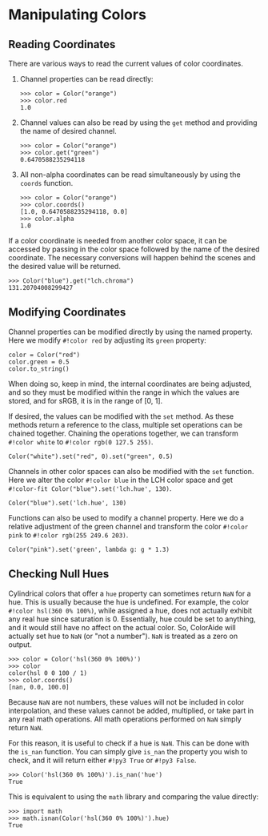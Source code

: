 # Manipulating Colors

## Reading Coordinates

There are various ways to read the current values of color coordinates.

1. Channel properties can be read directly:

    ```pycon3
    >>> color = Color("orange")
    >>> color.red
    1.0
    ```

2. Channel values can also be read by using the `get` method and providing the name of desired channel.

    ```pycon3
    >>> color = Color("orange")
    >>> color.get("green")
    0.6470588235294118
    ```

3. All non-alpha coordinates can be read simultaneously by using the `coords` function.

    ```pycon3
    >>> color = Color("orange")
    >>> color.coords()
    [1.0, 0.6470588235294118, 0.0]
    >>> color.alpha
    1.0
    ```

If a color coordinate is needed from another color space, it can be accessed by passing in the color space followed by
the name of the desired coordinate. The necessary conversions will happen behind the scenes and the desired value will
be returned.

```pycon3
>>> Color("blue").get("lch.chroma")
131.20704008299427
```

## Modifying Coordinates

Channel properties can be modified directly by using the named property. Here we modify `#!color red` by adjusting its
`green` property:

```color
color = Color("red")
color.green = 0.5
color.to_string()
```

When doing so, keep in mind, the internal coordinates are being adjusted, and so they must be modified within the range
in which the values are stored, and for sRGB, it is in the range of \[0, 1\].

If desired, the values can be modified with the `set` method. As these methods return a reference to the class, multiple
set operations can be chained together. Chaining the operations together, we can transform `#!color white` to
`#!color rgb(0 127.5 255)`.

```color
Color("white").set("red", 0).set("green", 0.5)
```

Channels in other color spaces can also be modified with the `set` function. Here we alter the color `#!color blue` in
the LCH color space and get `#!color-fit Color("blue").set('lch.hue', 130)`.

```{.color fit}
Color("blue").set('lch.hue', 130)
```

Functions can also be used to modify a channel property. Here we do a relative adjustment of the green channel and
transform the color `#!color pink` to `#!color rgb(255 249.6 203)`.

```color
Color("pink").set('green', lambda g: g * 1.3)
```

## Checking Null Hues

Cylindrical colors that offer a `hue` property can sometimes return `NaN` for a hue. This is usually because the hue
is undefined. For example, the color `#!color hsl(360 0% 100%)`, while assigned a hue, does not actually exhibit any
real hue since saturation is 0. Essentially, hue could be set to anything, and it would still have no affect on the
actual color. So, ColorAide will actually set hue to `NaN` (or "not a number"). `NaN` is treated as a zero on output.

```pycon3
>>> color = Color('hsl(360 0% 100%)')
>>> color
color(hsl 0 0 100 / 1)
>>> color.coords()
[nan, 0.0, 100.0]
```

Because `NaN` are not numbers, these values will not be included in color interpolation, and these values cannot be
added, multiplied, or take part in any real math operations. All math operations performed on `NaN` simply return `NaN`.

For this reason, it is useful to check if a hue is `NaN`. This can be done with the `is_nan` function. You can simply
give `is_nan` the property you wish to check, and it will return either `#!py3 True` or `#!py3 False`.

```pycon3
>>> Color('hsl(360 0% 100%)').is_nan('hue')
True
```

This is equivalent to using the `math` library and comparing the value directly:

```pycon3
>>> import math
>>> math.isnan(Color('hsl(360 0% 100%)').hue)
True
```
